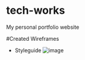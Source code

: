 # tech-works
My personal portfolio website

#Created Wireframes

- Styleguide
![image](https://github.com/user-attachments/assets/c57e3ce5-9c07-4d8e-aee9-cad0d6f2c78d)

